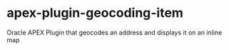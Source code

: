 # apex-plugin-geocoding-item
Oracle APEX Plugin that geocodes an address and displays it on an inline map
